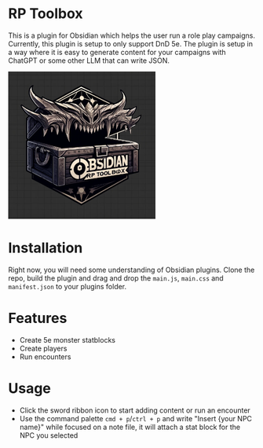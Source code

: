 # RP Toolbox

This is a plugin for Obsidian which helps the user run a role play campaigns. Currently, this plugin is setup to only support DnD 5e. The plugin is setup in a way where it is easy to generate content for your campaigns with ChatGPT or some other LLM that can write JSON.

<img src="./rp-toolbox-logo.webp" alt="Logo" width="300" height="300">

# Installation

Right now, you will need some understanding of Obsidian plugins. Clone the repo, build the plugin and drag and drop the `main.js`, `main.css` and `manifest.json` to your plugins folder.

# Features

- Create 5e monster statblocks
- Create players
- Run encounters

# Usage

- Click the sword ribbon icon to start adding content or run an encounter
- Use the command palette `cmd + p`/`ctrl + p` and write "Insert {your NPC name}" while focused on a note file, it will attach a stat block for the NPC you selected